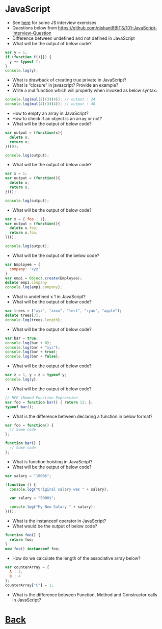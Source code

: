 # JavaScript

- See [here](https://github.com/malachaifrazier/JavaScript-Interview-Questions) for some JS interview exercises
- Questions below from https://github.com/nishant8BITS/101-JavaScript-Interview-Question
- Difference between undefined and not defined in JavaScript
- What will be the output of below code?

```js
var y = 1;
if (function f(){}) {
  y += typeof f;
}
console.log(y);
```

- What is drawback of creating true private in JavaScript?
- What is “closure” in javascript? Provide an example?
- Write a mul function which will properly when invoked as below syntax:

```js
console.log(mul(2)(3)(4)); // output : 24 
console.log(mul(4)(3)(4)); // output : 48
```

- How to empty an array in JavaScript?
- How to check if an object is an array or not?
- What will be the output of below code?
```js
var output = (function(x){
  delete x;
  return x;
})(0);

console.log(output);
```

- What will be the output of below code?
```js
var x = 1;
var output = (function(){
  delete x;
  return x;
})();

console.log(output);
```

- What will be the output of below code?
```js
var x = { foo : 1};
var output = (function(){
  delete x.foo;
  return x.foo;
})();

console.log(output);
```

- What will be the output of the below code?
```js
var Employee = {
  company: 'xyz'
}
var emp1 = Object.create(Employee);
delete emp1.company
console.log(emp1.company);
```

- What is undefined x 1 in JavaScript?
- What will be the output of below code?
```js
var trees = ["xyz", "xxxx", "test", "ryan", "apple"];
delete trees[3];
console.log(trees.length);
```

- What will be the output of below code?
```js
var bar = true;
console.log(bar + 0);   
console.log(bar + "xyz");  
console.log(bar + true);  
console.log(bar + false);
```

- What will be the output of below code?
```js
var z = 1, y = z = typeof y;
console.log(y);
```

- What will be the output of below code?
```js
// NFE (Named Function Expression
var foo = function bar() { return 12; };
typeof bar();
```

- What is the difference between declaring a function in below format?
```js
var foo = function() {
  // Some code
};

function bar() {
  // Some code
};
```

- What is function hoisting in JavaScript?
- What will be the output of below code?
```js
var salary = "1000$";

(function () {
  console.log("Original salary was " + salary);

  var salary = "5000$";

  console.log("My New Salary " + salary);
})();
```

- What is the instanceof operator in JavaScript?
- What would be the output of below code?
```js
function foo() {
  return foo;
}
new foo() instanceof foo;
```

- How do we calculate the length of the associative array below?
```js
var counterArray = {
  A : 3,
  B : 4
};
counterArray["C"] = 1;
```

- What is the difference between Function, Method and Constructor calls in JavaScript?

# [Back](../)